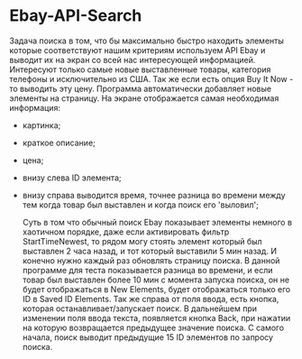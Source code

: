 # Ebay-API-Search
  Задача поиска в том, что бы максимально быстро находить элементы которые соответствуют нашим критериям используем API Ebay и выводит их
на экран со всей нас интересующей информацией. Интересуют только самые новые выставленные товары, категория телефоны и исключительно
из США. Так же если есть опция Buy It Now - то выводить эту цену. Программа автоматически добавляет новые элементы на страницу. 
На экране отображается самая необходимая информация:
- картинка;
- краткое описание;
- цена;
- внизу слева ID элемента;
- внизу справа выводится время, точнее разница во времени между тем когда товар был выставлен и когда поиск его 'выловил';

  Суть в том что обычный поиск Ebay показывает элементы немного в хаотичном порядке, даже если активировать фильтр StartTimeNewest, то 
рядом могу стоять элемент который был выставлен 2 часа назад, и тот который выставили 5 мин назад. И конечно нужно каждый раз обновлять
страницу поиска. В данной программе для теста показывается разница во времени, и если товар был выставлен более 10 мин с момента 
запуска поиска, он не будет отображаться в New Elements, будет отображаться только его ID в Saved ID Elements.
  Так же справа от поля ввода, есть кнопка, которая останавливает/запускает поиск. В дальнейшем при изменении поля ввода текста,
появляется кнопка Back, при нажатии на которую возвращается предыдущее значение поиска.
  C самого начала, поиск выводит предыдущие 15 ID элементов по запросу поиска.

